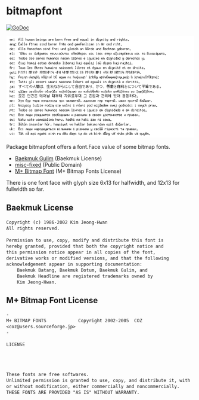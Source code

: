 # bitmapfont

[![GoDoc](https://godoc.org/github.com/hajimehoshi/bitmapfont?status.svg)](http://godoc.org/github.com/hajimehoshi/bitmapfont)

![Example](example/example.png)

Package bitmapfont offers a font.Face value of some bitmap fonts.

   * [Baekmuk Gulim](http://kldp.net/baekmuk/) (Baekmuk License)
   * [misc-fixed](https://www.cl.cam.ac.uk/~mgk25/ucs-fonts.html) (Public Domain)
   * [M+ Bitmap Font](http://mplus-fonts.osdn.jp/mplus-bitmap-fonts/) (M+ Bitmap Fonts License)

There is one font face with glyph size 6x13 for halfwidth, and 12x13 for fullwidth so far.

## Baekmuk License

```
Copyright (c) 1986-2002 Kim Jeong-Hwan
All rights reserved.

Permission to use, copy, modify and distribute this font is
hereby granted, provided that both the copyright notice and
this permission notice appear in all copies of the font,
derivative works or modified versions, and that the following
acknowledgement appear in supporting documentation:
    Baekmuk Batang, Baekmuk Dotum, Baekmuk Gulim, and
    Baekmuk Headline are registered trademarks owned by
    Kim Jeong-Hwan.
```

## M+ Bitmap Font License

```
-
M+ BITMAP FONTS            Copyright 2002-2005  COZ <coz@users.sourceforge.jp>
-

LICENSE




These fonts are free softwares.
Unlimited permission is granted to use, copy, and distribute it, with
or without modification, either commercially and noncommercially.
THESE FONTS ARE PROVIDED "AS IS" WITHOUT WARRANTY.
```
